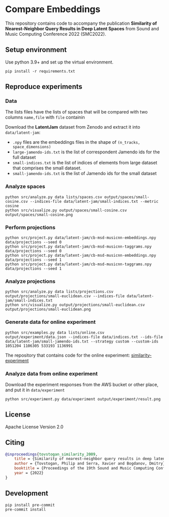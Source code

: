 # Compare Embeddings

This repository contains code to accompany the publication **Similarity of Nearest-Neighbor Query Results in Deep Latent Spaces** from Sound and Music Computing Conference 2022 (SMC2022).

## Setup environment
Use python 3.9+ and set up the virtual environment.
```shell
pip install -r requirements.txt
```

## Reproduce experiments
### Data

The lists files have the lists of spaces that will be compared with two columns `name,file` with `file` containin

Download the **LatentJam** dataset from Zenodo and extract it into `data/latent-jam`:
* `.npy` files are the embeddings files in the shape of `(n_tracks, space_dimensions)`
* `large-jamendo-ids.txt` is the list of correspondent Jamendo ids for the full dataset
* `small-indices.txt` is the list of indices of elements from large dataset that comprises the small dataset.
* `small-jamendo-ids.txt` is the list of Jamendo ids for the small dataset

### Analyze spaces
```shell
python src/analyze.py data lists/spaces.csv output/spaces/small-cosine.csv --indices-file data/latent-jam/small-indices.txt --metric cosine
python src/visualize.py output/spaces/small-cosine.csv output/spaces/small-cosine.png
```

### Perform projections
```shell
python src/project.py data/latent-jam/cb-msd-musicnn-embeddings.npy data/projections --seed 0
python src/project.py data/latent-jam/cb-msd-musicnn-taggrams.npy data/projections --seed 0
python src/project.py data/latent-jam/cb-msd-musicnn-embeddings.npy data/projections --seed 1
python src/project.py data/latent-jam/cb-msd-musicnn-taggrams.npy data/projections --seed 1
```

### Analyze projections
```shell
python src/analyze.py data lists/projections.csv output/projections/small-euclidean.csv --indices-file data/latent-jam/small-indices.txt
python src/visualize.py output/projections/small-euclidean.csv output/projections/small-euclidean.png
```

### Generate data for online experiment
```shell
python src/examples.py data lists/online.csv output/experiment/data.json --indices-file data/indices.txt --ids-file data/latent-jam/small-jamendo-ids.txt --strategy custom --custom-ids 1051204 1106305 533193 1136991
```
The repository that contains code for the online experiment: [similarity-experiment](https://github.com/philtgun/similarity-experiment)


### Analyze data from online experiment
Download the experiment responses from the AWS bucket or other place, and put it in `data/experiment`

```shell
python src/experiment.py data/experiment output/experiment/result.png
```

## License

Apache License Version 2.0

## Citing
```bibtex
@inproceedings{tovstogan_similarity_2009,
	title = {Similarity of nearest-neighbor query results in deep latent spaces},
	author = {Tovstogan, Philip and Serra, Xavier and Bogdanov, Dmitry},
	booktitle = {Proceedings of the 19th Sound and Music Computing Conference ({SMC})},
	year = {2022}
}
```

## Development
```shell
pip install pre-commit
pre-commit install
```

